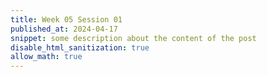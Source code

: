 ```yaml
---
title: Week 05 Session 01
published_at: 2024-04-17
snippet: some description about the content of the post
disable_html_sanitization: true
allow_math: true
---
```



